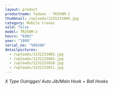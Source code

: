 ```yaml
---
layout: product
productname: Tadano - TR350M-3
thumbnail: /uploads/1231231006.jpg
category: Mobile Cranes
sold: false
model: TR350M-3
hours: "9302"
year: "1999"
serial_no: "506206"
detailpictures:
  - /uploads/1231231002.jpg
  - /uploads/1231231002.jpg
  - /uploads/1231231010.jpg
  - /uploads/1231231011.jpg
---
```

*X Type Outrigger/ Auto Jib/Main Hook + Ball Hooks*
